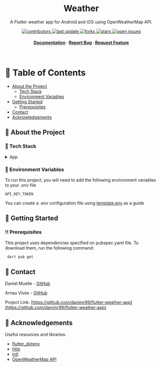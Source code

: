 <!--
Hey, thanks for using the awesome-readme-template template.  
If you have any enhancements, then fork this project and create a pull request 
or just open an issue with the label "enhancement".

Don't forget to give this project a star for additional support ;)
Maybe you can mention me or this repo in the acknowledgements too
-->
<div align="center">

  <h1>Weather</h1>
  
  <p>
    A Flutter weather app for Android and iOS using OpenWeatherMap API. 
  </p>
  
  
<!-- Badges -->
<p>
  <a href="https://github.com/danimr99/flutter-weather-app/graphs/contributors">
    <img src="https://img.shields.io/github/contributors/danimr99/flutter-weather-app" alt="contributors" />
  </a>
  <a href="">
    <img src="https://img.shields.io/github/last-commit/danimr99/flutter-weather-app" alt="last update" />
  </a>
  <a href="https://github.com/danimr99/flutter-weather-app/network/members">
    <img src="https://img.shields.io/github/forks/danimr99/flutter-weather-app" alt="forks" />
  </a>
  <a href="https://github.com/danimr99/flutter-weather-app/stargazers">
    <img src="https://img.shields.io/github/stars/danimr99/flutter-weather-app" alt="stars" />
  </a>
  <a href="https://github.com/danimr99/flutter-weather-app/issues/">
    <img src="https://img.shields.io/github/issues/danimr99/flutter-weather-app" alt="open issues" />
  </a>
</p>
   
<h4>
    <a href="https://github.com/danimr99/flutter-weather-app">Documentation</a>
  <span> · </span>
    <a href="https://github.com/danimr99/flutter-weather-app/issues/">Report Bug</a>
  <span> · </span>
    <a href="https://github.com/danimr99/flutter-weather-app/issues/">Request Feature</a>
  </h4>
</div>

<br />

<!-- Table of Contents -->
# :notebook_with_decorative_cover: Table of Contents

- [About the Project](#star2-about-the-project)
  * [Tech Stack](#space_invader-tech-stack)
  * [Environment Variables](#key-environment-variables)
- [Getting Started](#toolbox-getting-started)
  * [Prerequisites](#bangbang-prerequisites)
- [Contact](#handshake-contact)
- [Acknowledgements](#gem-acknowledgements)

  

<!-- About the Project -->
## :star2: About the Project

<!-- TechStack -->
### :space_invader: Tech Stack

<details>
  <summary>App</summary>
  <ul>
    <li><a href="https://flutter.dev">Flutter</a></li>
  </ul>
</details>

<!-- Env Variables -->
### :key: Environment Variables

To run this project, you will need to add the following environment variables to your .env file

`API_KEY_TOKEN`

You can create a .env configuration file using <a href="https://github.com/danimr99/flutter-weather-app/blob/main/template.env">template.env</a> as a guide

<!-- Getting Started -->
## 	:toolbox: Getting Started

<!-- Prerequisites -->
### :bangbang: Prerequisites

This project uses dependencies specified on pubspec.yaml file. To download them, run the following command:

```bash
 dart pub get
```

<!-- Contact -->
## :handshake: Contact

Daniel Muelle - [GitHub](https://github.com/danimr99)

Arnau Vives - [GitHub](https://github.com/AVC99)

Project Link: [https://github.com/danimr99/flutter-weather-app](https://github.com/danimr99/flutter-weather-app)


<!-- Acknowledgments -->
## :gem: Acknowledgements

Useful resources and libraries:

 - [flutter_dotenv](https://pub.dev/packages/flutter_dotenv)
 - [http](https://pub.dev/packages/http)
 - [intl](https://pub.dev/packages/intl)
 - [OpenWeatherMap API](https://openweathermap.org/api)
